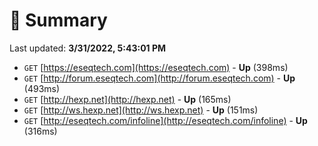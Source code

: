 # 📖 Summary
Last updated: **3/31/2022, 5:43:01 PM**

- `GET` [https://eseqtech.com](https://eseqtech.com) - **Up** (398ms)
- `GET` [http://forum.eseqtech.com](http://forum.eseqtech.com) - **Up** (493ms)
- `GET` [http://hexp.net](http://hexp.net) - **Up** (165ms)
- `GET` [http://ws.hexp.net](http://ws.hexp.net) - **Up** (151ms)
- `GET` [http://eseqtech.com/infoline](http://eseqtech.com/infoline) - **Up** (316ms)
